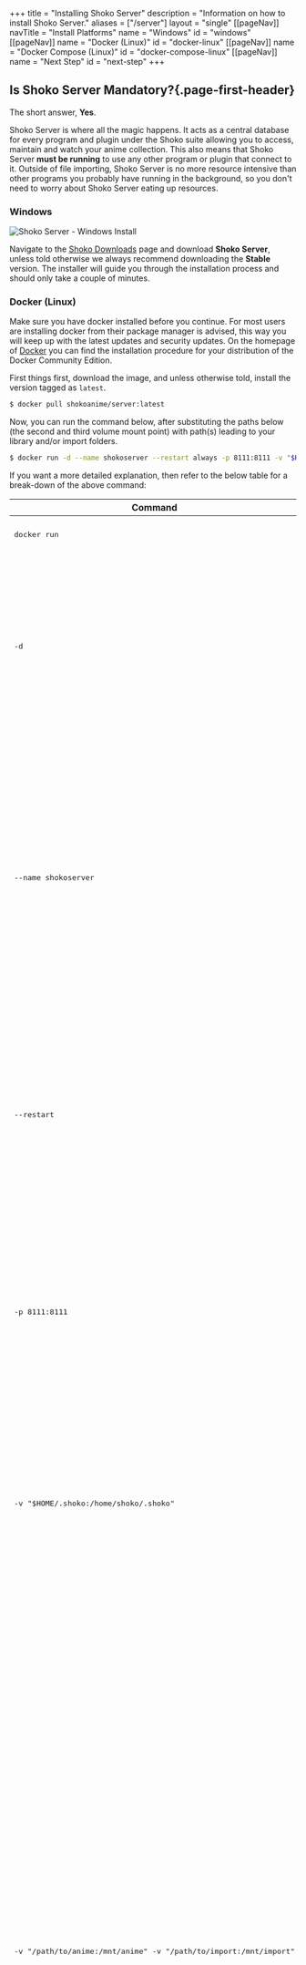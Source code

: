 +++ title = "Installing Shoko Server"
description = "Information on how to install Shoko Server."
aliases = ["/server"]
layout = "single"
[[pageNav]]
navTitle = "Install Platforms"
name = "Windows"
id = "windows"
[[pageNav]]
name = "Docker (Linux)"
id = "docker-linux"
[[pageNav]]
name = "Docker Compose (Linux)"
id = "docker-compose-linux"
[[pageNav]]
name = "Next Step"
id = "next-step"
+++

## Is Shoko Server Mandatory?{.page-first-header}

The short answer, **Yes**.

Shoko Server is where all the magic happens. It acts as a central database for every program and plugin under the Shoko
suite allowing you to access, maintain and watch your anime collection. This also means that Shoko Server **must be
running** to use any other program or plugin that connect to it. Outside of file importing, Shoko Server is no more
resource intensive than other programs you probably have running in the background, so you don't need to worry about
Shoko Server eating up resources.

### Windows

![Shoko Server - Windows Install](/assets/images/shoko-server/Shoko-Server-Install-Windows-01.jpg)

Navigate to the [Shoko Downloads](https://shokoanime.com/downloads/) page and download **Shoko Server**, unless told
otherwise we always recommend downloading the **Stable** version. The installer will guide you through the installation
process and should only take a couple of minutes.

### Docker (Linux)

Make sure you have docker installed before you continue. For most users are installing docker from their package manager
is advised, this way you will keep up with the latest updates and security updates. On the homepage
of [Docker](https://docs.docker.com/install/) you can find the installation procedure for your distribution of the
Docker Community Edition.

First things first, download the image, and unless otherwise told, install the version tagged as `latest`.

```bash
$ docker pull shokoanime/server:latest
``` 

Now, you can run the command below, after substituting the paths below (the second and third volume mount point) with
path(s) leading to your library and/or import folders.

```sh
$ docker run -d --name shokoserver --restart always -p 8111:8111 -v "$HOME/.shoko:/home/shoko/.shoko" -v "/path/to/anime:/mnt/anime" -v "/path/to/import:/mnt/import" -e PUID=$UID -e PGID=$GID shokoanime/server:latest
```

If you want a more detailed explanation, then refer to the below table for a break-down of the above command:

<table class="table table-bordered">
	<thead>
	<tr>
		<th>Command</th>
		<th>Purpose</th>
	</tr>
	</thead>
	<tbody>
	<tr>
		<td>
			<pre>docker run</pre>
		</td>
		<td>
			<a href="https://docs.docker.com/engine/reference/run/" target="_blank" rel="noopener">Create a docker
				container from an image.</a>
		</td>
	</tr>
	<tr>
		<td>
			<pre>-d</pre>
		</td>
		<td>
			<a href="https://docs.docker.com/engine/reference/run/#detached--d" target="_blank" rel="noopener">Run in
				detached mode.</a>
			<br><br>
			Offloads the process to the background. If you want to control the container, you can
			either omit this flag or run docker attach followed by the container name to reattach to the container.
		</td>
	</tr>
	<tr>
		<td>
			<pre>--name shokoserver</pre>
		</td>
		<td>
			<a href="https://docs.docker.com/engine/reference/run/#name---name" target="_blank" rel="noopener">Name the
				container.</a>
			<br><br>
			If you do not assign a container name with the <code>--name</code> option, then the daemon generates a
			random string name for you. Defining a name can be a handy way to add meaning to a container. If you specify
			a name, you can use it when referencing the container within a Docker network.
		</td>
	</tr>
	<tr>
		<td>
			<pre>--restart</pre>
		</td>
		<td>
			<a href="https://docs.docker.com/engine/reference/run/#restart-policies---restart" target="_blank"
			   rel="noopener">Automatically restart the server on failure.</a>
			<br><br>
			Make the container automatically restart
			if it fails. Shoko is bound to fail a few times, so setting this flag ensures that it will automatically
			restart and resume where it left of.
		</td>
	</tr>
	<tr>
		<td>
			<pre>-p 8111:8111</pre>
		</td>
		<td>
			<a href="https://docs.docker.com/engine/reference/run/#expose-incoming-ports" target="_blank"
			   rel="noopener">Publish the container's ports.</a>
			<br><br>
			Binds the container's port to the same port on the host
			system, because otherwise a random port will be chosen on the host system - which we don't want to happen.
		</td>
	</tr>
	<tr>
		<td>
			<pre>-v "$HOME/.shoko:/home/shoko/.shoko"</pre>
		</td>
		<td>
			<a href="https://docs.docker.com/engine/reference/run/#volume-shared-filesystems" target="_blank"
			   rel="noopener">Mounts volumes.</a>
			<br><br>
			To preserve settings between updates, the settings folder must be
			remapped to a location outside the container. By default we map it to a folder in the user's home directory
		</td>
	</tr>
	<tr>
		<td>
			<pre>-v "/path/to/anime:/mnt/anime" -v "/path/to/import:/mnt/import"</pre>
		</td>
		<td>
			<a href="https://docs.docker.com/engine/reference/run/#volume-shared-filesystems" target="_blank"
			   rel="noopener">Mounts volumes.</a>
			<br><br>
			In order for Shoko Server to manage your collection, you must map at
			least one volume to the container.
			<br><br>
			<strong>Note #1:</strong> The first path in the mapping (<code>/path/to/anime</code>) is the location on your host
			computer, the second path (<code>/mnt/anime</code>) in the mapping is where you want to mount it inside the container.
			<br><br>
			<strong>Note #2:</strong> You can mount multiple library folders, and/or import folders, and they can be named
			any way you like (e.g. /anime, /import, /export, /tv_shows, etc.).
			<br><br>
			<strong>Note #3:</strong> When importing hard-linked files, be sure to mount the common root between your import folder and library
			folder. Otherwise you will get duplicate files, because the containers sees the mount-points as separate
			disks, and will copy-and-delete the file from the import folder to the drop-destination.
		</td>
	</tr>
	<tr>
		<td>
			<pre>-e PUID=$UID -e PGID=$GID</pre>
			<pre>-e TZ=Etc/UTC</pre>
		</td>
		<td>
			<a href="https://docs.docker.com/engine/reference/run/#env-environment-variables" target="_blank"
			   rel="noopener">Set Environment Variables.</a>
			<br><br>
			You can instruct the server to run as a certain set of
			user/group ids. This makes working with permissions a lot easier since you can match your server with a
			local account without effort. The example argument will make the server run with the uid and gid of the
			current user, to find the value to use for <code>PUID</code> and <code>PGID</code>, you can run log into the target
			system, either locally or over SSH, and execute the id command, supplied with the username of the user you
			want to the server to run as.
			<br><br>
			You can set the timezone with the <code>TZ</code> environment variable.
		</td>
	</tr>
	<tr>
		<td>
			<pre>shokoanime/server:latest</pre>
		</td>
		<td>
			<a href="https://docs.docker.com/engine/reference/run/" target="_blank" rel="noopener">Specifies the Image
				to derive the container from.</a>
		</td>
	</tr>
	<tr>
		<td>
			<pre>-e AVDUMP_MONO=true</pre>
		</td>
		<td>
			<a href="https://docs.docker.com/engine/reference/run/#env-environment-variables" target="_blank"
			   rel="noopener">Set Environment Variable for AVDump.</a>
			<br><br>
			AVDump currently requires large dependencies, so by specifying this environment variable, it tells the container to pull the dependencies for AVDump to work.
		</td>
	</tr>
	</tbody>
</table>

### Docker Compose (Linux)

To make management easier, we can combine all the previous items in a docker compose file.

In order to make this work, install docker-compose, a guide how to can be
found [here](https://docs.docker.com/compose/install/) on the Docker website. Once **docker-compose** is installed,
create a **docker-compose.yml** file anywhere on your system. Open the file and put the following inside, but remember
to substitute the paths below with path(s) leading to your library and/or import folders.

```yaml
version: "3"
services:
  shoko_server:
    container_name: shokoserver
    image: shokoanime/server:latest
    restart: always
    environment:
      - "PUID=$UID"
      - "PGID=$GID"
      - "TZ=Etc/UTC"
    ports:
      - "8111:8111"
    volumes:
      - "$HOME/.shoko:/home/shoko/.shoko"
      - "/path/to/anime:/mnt/anime"
      - "/path/to/import:/mnt/import"
```

This combines all of our previous configuration in an easy to read and edit format, and will allow you to create a
powerful startup script that could (for example) include a MySQL server, a download client, and anything else you can
think of that’s available in a docker format.

#### Synology NAS

Make sure you have [Docker](https://www.synology.com/en-global/dsm/packages/Docker) installed on your Synology NAS 
before you continue. This package can be found in the Package Center, under Third-party.

You will need to find your User ID before continuing. Log in to your Synology NAS using SSH and type `id`.
You'll see an uid: note it down for later. To avoid getting your database cleared on updates, you should also
create a folder in the `docker` shared folder named `shokoserver` on the host and map it to `/home/shoko/.shoko`
in the container with R/W access.

Open Docker from the applications menu, then go to Containers. You'll need to download the 
[Synology Container File](/server/synology-dockerfile.json) and fill out the anime folder path and your User ID. 
Once that's done, go to Settings, Import and select the file you've just modified. Name the container `shokoserver`, then apply!

Please note that if you want to edit volumes or environment variables, you'll need to stop the container first.

## Next Step

Once the server is installed, follow the instructions on the [First Run Setup](/server/setup) page to configure your
fresh install of Shoko Server.
